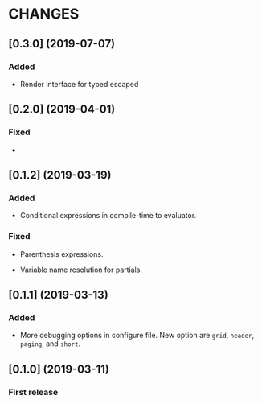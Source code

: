 # CHANGES

## [0.3.0] (2019-07-07)

### Added

- Render interface for typed escaped

## [0.2.0] (2019-04-01)

### Fixed

- 

## [0.1.2] (2019-03-19)

### Added 

- Conditional expressions in compile-time to evaluator.

### Fixed 

- Parenthesis expressions.

- Variable name resolution for partials.

## [0.1.1] (2019-03-13)

### Added

- More debugging options in configure file. New option are `grid`, `header`, `paging`, and `short`.

## [0.1.0] (2019-03-11)

### First release

